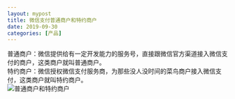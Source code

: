 ```yaml
---
layout: mypost
title: 微信支付普通商户和特约商户
date: 2019-09-30
categories: [产品]
---
```


普通商户：微信提供给有一定开发能力的服务号，直接跟微信官方渠道接入微信支付的商户，这类商户就叫普通商户。  
特约商户：微信授权微信支付服务商，为那些没人没时间的菜鸟商户接入微信支付，这类商户就叫特约商户。  
![普通商户和特约商户](pay.jpg)
